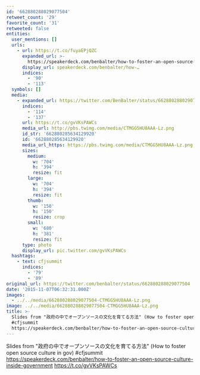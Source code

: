 ```yaml
---
id: '662880288029077504'
retweet_count: '29'
favorite_count: '31'
retweeted: false
entities:
  user_mentions: []
  urls:
    - url: https://t.co/fuyaEPjQZC
      expanded_url: >-
        https://speakerdeck.com/benbalter/how-to-foster-an-open-source-culture-inside-government
      display_url: speakerdeck.com/benbalter/how-…
      indices:
        - '90'
        - '113'
  symbols: []
  media:
    - expanded_url: https://twitter.com/BenBalter/status/662880288029077504/photo/1
      indices:
        - '114'
        - '137'
      url: https://t.co/gvVKsPAWCs
      media_url: http://pbs.twimg.com/media/CTMGG5HU8AAA-Lz.png
      id_str: '662880285634129920'
      id: '662880285634129920'
      media_url_https: https://pbs.twimg.com/media/CTMGG5HU8AAA-Lz.png
      sizes:
        medium:
          w: '704'
          h: '394'
          resize: fit
        large:
          w: '704'
          h: '394'
          resize: fit
        thumb:
          w: '150'
          h: '150'
          resize: crop
        small:
          w: '680'
          h: '381'
          resize: fit
      type: photo
      display_url: pic.twitter.com/gvVKsPAWCs
  hashtags:
    - text: cfjsummit
      indices:
        - '79'
        - '89'
original_url: https://twitter.com/benbalter/status/662880288029077504
date: '2015-11-07T06:32:31.000Z'
images:
  - ../../media/662880288029077504-CTMGG5HU8AAA-Lz.png
image: ../../media/662880288029077504-CTMGG5HU8AAA-Lz.png
title: >-
  Slides from "政府の中でオープンソースの文化を育てる方法" (How to foster open source culture in gov)
  #cfjsummit
  https://speakerdeck.com/benbalter/how-to-foster-an-open-source-culture-inside-government…
---
```


Slides from "政府の中でオープンソースの文化を育てる方法" (How to foster open source culture in gov) #cfjsummit https://speakerdeck.com/benbalter/how-to-foster-an-open-source-culture-inside-government https://t.co/gvVKsPAWCs